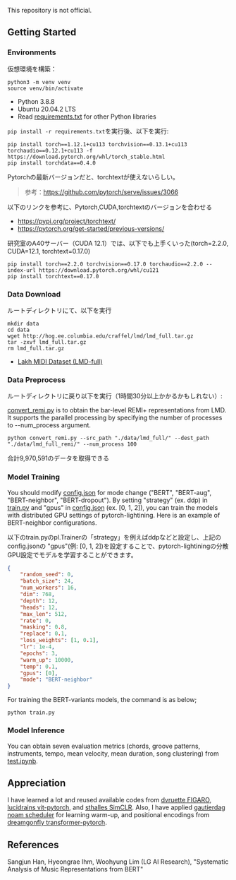 This repository is not official.

## Getting Started

### Environments

仮想環境を構築：

```
python3 -m venv venv
source venv/bin/activate
```

* Python 3.8.8
* Ubuntu 20.04.2 LTS
* Read [requirements.txt](/requirements.txt) for other Python libraries

```pip install -r requirements.txt```を実行後、以下を実行:

```
pip install torch==1.12.1+cu113 torchvision==0.13.1+cu113 torchaudio==0.12.1+cu113 -f https://download.pytorch.org/whl/torch_stable.html
pip install torchdata==0.4.0
```

Pytorchの最新バージョンだと、torchtextが使えないらしい。

> 参考：https://github.com/pytorch/serve/issues/3066

以下のリンクを参考に、Pytorch,CUDA,torchtextのバージョンを合わせる

- https://pypi.org/project/torchtext/
- https://pytorch.org/get-started/previous-versions/

研究室のA40サーバー（CUDA 12.1）では、以下でも上手くいった(torch=2.2.0, CUDA=12.1, torchtext=0.17.0)

```
pip install torch==2.2.0 torchvision==0.17.0 torchaudio==2.2.0 --index-url https://download.pytorch.org/whl/cu121
pip install torchtext==0.17.0
```


### Data Download

ルートディレクトリにて、以下を実行

```
mkdir data
cd data
wget http://hog.ee.columbia.edu/craffel/lmd/lmd_full.tar.gz
tar -zxvf lmd_full.tar.gz
rm lmd_full.tar.gz
```

* [Lakh MIDI Dataset (LMD-full)](https://colinraffel.com/projects/lmd/)

### Data Preprocess

ルートディレクトリに戻り以下を実行（1時間30分以上かかるかもしれない）:

[convert_remi.py](/convert_remi.py) is to obtain the bar-level REMI+ representations from LMD. It supports the parallel processing by specifying the number of processes to --num_process argument.
```
python convert_remi.py --src_path "./data/lmd_full/" --dest_path "./data/lmd_full_remi/" --num_process 100
```

合計9,970,591のデータを取得できる

### Model Training
You should modify [config.json](/config.json) for mode change ("BERT", "BERT-aug", "BERT-neighbor", "BERT-dropout"). By setting "strategy" (ex. ddp) in [train.py](/train.py) and "gpus" in [config.json](/config.json) (ex. [0, 1, 2]), you can train the models with distributed GPU settings of pytorch-lightining. Here is an example of BERT-neighbor configurations.

以下のtrain.pyのpl.Trainerの「strategy」を例えばddpなどと設定し、上記のconfig.jsonの "gpus"(例: [0, 1, 2])を設定することで、pytorch-lightiningの分散GPU設定でモデルを学習することができます。

```json
{
    "random_seed": 0,
    "batch_size": 24,
    "num_workers": 16,
    "dim": 768,
    "depth": 12,
    "heads": 12,
    "max_len": 512,
    "rate": 0,
    "masking": 0.8,
    "replace": 0.1,
    "loss_weights": [1, 0.1],
    "lr": 1e-4,
    "epochs": 3,
    "warm_up": 10000,
    "temp": 0.1,
    "gpus": [0],
    "mode": "BERT-neighbor"
}
```


For training the BERT-variants models, the command is as below;
```
python train.py
```

### Model Inference
You can obtain seven evaluation metrics (chords, groove patterns, instruments, tempo, mean velocity, mean duration, song clustering) from [test.ipynb](/test.ipynb).


## Appreciation
I have learned a lot and reused available codes from [dvruette FIGARO](https://github.com/dvruette/figaro), [lucidrains vit-pytorch](https://github.com/lucidrains/vit-pytorch), and [sthalles SimCLR](https://github.com/sthalles/SimCLR/blob/master/simclr.py). Also, I have applied [gautierdag noam scheduler](https://gist.github.com/gautierdag/925760d4295080c1860259dba43e4c01) for learning warm-up, and positional encodings from [dreamgonfly transformer-pytorch](https://github.com/dreamgonfly/transformer-pytorch/blob/master/embeddings.py).


## References
Sangjun Han, Hyeongrae Ihm, Woohyung Lim (LG AI Research), "Systematic Analysis of Music Representations from BERT"